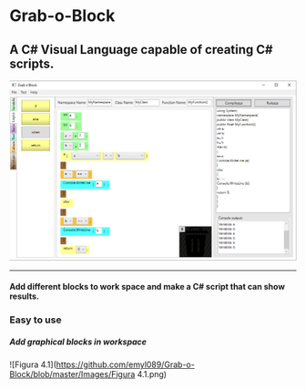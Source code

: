 # Grab-o-Block
A C# Visual Language capable of creating C# scripts.
---

![Main Window Image](https://github.com/emyl089/Grab-o-Block/blob/master/Images/Mainwindow.png)

---

#### Add different blocks to work space and make a C# script that can show results.

### Easy to use
##### Add graphical blocks in workspace

![Figura 4.1](https://github.com/emyl089/Grab-o-Block/blob/master/Images/Figura 4.1.png)
